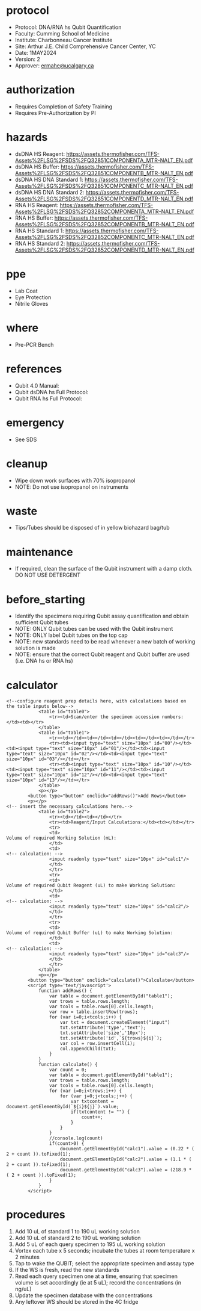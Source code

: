 # protocol
- Protocol: DNA/RNA hs Qubit Quantification
- Faculty: Cumming School of Medicine
- Institute: Charbonneau Cancer Institute
- Site: Arthur J.E. Child Comprehensive Cancer Center, YC
- Date: 1MAY2024
- Version: 2
- Approver: ermahe@ucalgary.ca

# authorization
- Requires Completion of Safety Training
- Requires Pre-Authorization by PI

# hazards
- dsDNA HS Reagent: https://assets.thermofisher.com/TFS-Assets%2FLSG%2FSDS%2FQ32851COMPONENTA_MTR-NALT_EN.pdf
- dsDNA HS Buffer: https://assets.thermofisher.com/TFS-Assets%2FLSG%2FSDS%2FQ32851COMPONENTB_MTR-NALT_EN.pdf
- dsDNA HS DNA Standard 1: https://assets.thermofisher.com/TFS-Assets%2FLSG%2FSDS%2FQ32851COMPONENTC_MTR-NALT_EN.pdf
- dsDNA HS DNA Standard 2: https://assets.thermofisher.com/TFS-Assets%2FLSG%2FSDS%2FQ32851COMPONENTD_MTR-NALT_EN.pdf
- RNA HS Reagent: https://assets.thermofisher.com/TFS-Assets%2FLSG%2FSDS%2FQ32852COMPONENTA_MTR-NALT_EN.pdf
- RNA HS Buffer: https://assets.thermofisher.com/TFS-Assets%2FLSG%2FSDS%2FQ32852COMPONENTB_MTR-NALT_EN.pdf
- RNA HS Standard 1: https://assets.thermofisher.com/TFS-Assets%2FLSG%2FSDS%2FQ32852COMPONENTC_MTR-NALT_EN.pdf
- RNA HS Standard 2: https://assets.thermofisher.com/TFS-Assets%2FLSG%2FSDS%2FQ32852COMPONENTD_MTR-NALT_EN.pdf

# ppe
- Lab Coat
- Eye Protection
- Nitrile Gloves

# where
- Pre-PCR Bench

# references
- Qubit 4.0 Manual:
- Qubit dsDNA hs Full Protocol: 
- Qubit RNA hs Full Protocol: 

# emergency
- See SDS

# cleanup
- Wipe down work surfaces with 70% isopropanol
- NOTE: Do not use isopropanol on instruments

# waste
- Tips/Tubes should be disposed of in yellow biohazard bag/tub

# maintenance
- If required, clean the surface of the Qubit instrument with a damp cloth. DO NOT USE DETERGENT

# before_starting
- Identify the specimens requiring Qubit assay quantification and obtain sufficient Qubit tubes 
- NOTE: ONLY Qubit tubes can be used with the Qubit instrument
- NOTE: ONLY label Qubit tubes on the top cap
- NOTE: new standards need to be read whenever a new batch of working solution is made
- NOTE: ensure that the correct Qubit reagent and Qubit buffer are used (i.e. DNA hs or RNA hs)

# calculator
~~~~
<!--configure reagent prep details here, with calculations based on the table inputs below-->
			<table id="table0">
				<tr><td>Scan/enter the specimen accession numbers:</td><td></tr>
			</table>
			<table id="table1">
				<tr><td></td><td></td><td></td><td></td><td></td></tr>
				<tr><td><input type="text" size="10px" id="00"/></td><td><input type="text" size="10px" id="01"/></td><td><input type="text" size="10px" id="02"/></td><td><input type="text" size="10px" id="03"/></td></tr>
				<tr><td><input type="text" size="10px" id="10"/></td><td><input type="text" size="10px" id="11"/></td><td><input type="text" size="10px" id="12"/></td><td><input type="text" size="10px" id="13"/></td></tr>
			</table>
			<p></p>
		<button type="button" onclick="addRows()">Add Rows</button>
		<p></p>
<!-- insert the necessary calculations here.-->
			<table id="table2">
				<tr><td></td><td></td></tr>
				<tr><td>Reagent/Input Calculations:</td><td></td></tr>
				<tr>
				<td>
Volume of required Working Solution (mL):
				</td>
				<td>
<!-- calculation: -->
				<input readonly type="text" size="10px" id="calc1"/>
				</td>
				</tr>
				<tr>
				<td>
Volume of required Qubit Reagent (uL) to make Working Solution:
				</td>
				<td>
<!-- calculation: -->
				<input readonly type="text" size="10px" id="calc2"/>
				</td>
				</tr>
				<tr>
				<td>
Volume of required Qubit Buffer (uL) to make Working Solution:
				</td>
				<td>
<!-- calculation: -->
				<input readonly type="text" size="10px" id="calc3"/>
				</td>
				</tr>
			</table>
			<p></p>
		<button type="button" onclick="calculate()">Calculate</button>
		<script type='text/javascript'>
			function addRows() {
			    var table = document.getElementById("table1");
			    var trows = table.rows.length;
			    var tcols = table.rows[0].cells.length;
			    var row = table.insertRow(trows);
			    for (var i=0;i<tcols;i++) {
			        var txt = document.createElement("input")
			        txt.setAttribute('type','text');
			        txt.setAttribute('size','10px');
			        txt.setAttribute('id',`${trows}${i}`);
			        var col = row.insertCell(i);
			        col.appendChild(txt);
			    }
			}
			function calculate() {
			    var count = 0;
			    var table = document.getElementById("table1");
			    var trows = table.rows.length;
			    var tcols = table.rows[0].cells.length;
			    for (var i=0;i<trows;i++) {
			        for (var j=0;j<tcols;j++) {
			            var txtcontent = document.getElementById(`${i}${j}`).value;
			            if(txtcontent != "") {
			                count++;
			            }
			        }
			    }
			    //console.log(count)
			    if(count>0) {
			        document.getElementById("calc1").value = (0.22 * ( 2 + count )).toFixed(1);
			        document.getElementById("calc2").value = (1.1 * ( 2 + count )).toFixed(1);
			        document.getElementById("calc3").value = (218.9 * ( 2 + count )).toFixed(1);
			    }
			}
		</script>
~~~~
# procedures
1. Add 10 uL of standard 1 to 190 uL working solution
2. Add 10 uL of standard 2 to 190 uL working solution
3. Add 5 uL of each query specimen to 195 uL working solution
4. Vortex each tube x 5 seconds; incubate the tubes at room temperature x 2 minutes
5. Tap to wake the QUBIT; select the appropriate specimen and assay type
6. If the WS is fresh, read the new standards
7. Read each query specimen one at a time, ensuring that specimen volume is set accordingly (ie at 5 uL); record the concentrations (in ng/uL)
8. Update the specimen database with the concentrations
9. Any leftover WS should be stored in the 4C fridge

